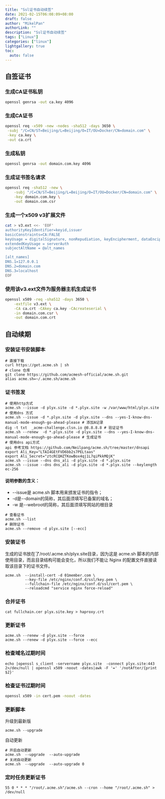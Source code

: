 ```yaml
---
title: "Ssl证书自动续签"
date: 2021-02-15T06:08:09+08:00
draft: false
author: "MikelPan"
authorLink: ""
description: "Ssl证书自动续签"
tags: ["Linux"]
categories: ["linux"]
lightgallery: true
toc:
  auto: false
---
```


## 自签证书
### 生成CA证书私钥
```bash
openssl genrsa -out ca.key 4096
```
### 生成CA证书
```bash
openssl req -x509 -new -nodes -sha512 -days 3650 \
 -subj "/C=CN/ST=Beijing/L=Beijing/O=IT/OU=Docker/CN=domain.com" \
 -key ca.key \
 -out ca.crt
```
### 生成私钥
```bash
openssl genrsa -out domain.com.key 4096
```
### 生成证书签名请求
```bash
openssl req -sha512 -new \
    -subj "/C=CN/ST=Beijing/L=Beijing/O=IT/OU=Docker/CN=domain.com" \
    -key domain.com.key \
    -out domain.com.csr
```
### 生成一个x509 v3扩展文件
```bash
cat > v3.ext <<- 'EOF'
authorityKeyIdentifier=keyid,issuer
basicConstraints=CA:FALSE
keyUsage = digitalSignature, nonRepudiation, keyEncipherment, dataEncipherment
extendedKeyUsage = serverAuth
subjectAltName = @alt_names

[alt_names]
DNS.1=127.0.0.1
DNS.2=domain.com
DNS.3=localhost
EOF
```
### 使用该v3.ext文件为服务器主机生成证书
```bash
openssl x509 -req -sha512 -days 3650 \
    -extfile v3.ext \
    -CA ca.crt -CAkey ca.key -CAcreateserial \
    -in domain.com.csr \
    -out domain.com.crt
```
## 自动续期
### 安装证书安装脚本
```shell
# 直接下载
curl https://get.acme.sh | sh
# clone 仓库
git clone https://github.com/acmesh-official/acme.sh.git
alias acme.sh=~/.acme.sh/acme.sh
```
### 证书签发
```shell
# 使用http方式
acme.sh --issue -d plyx.site -d *.plyx.site -w /var/www/html/plyx.site
# 使用dns 方式
acme.sh --issue -d *.plyx.site -d plyx.site --dns --yes-I-know-dns-manual-mode-enough-go-ahead-please # 添加A记录
dig -t txt  _acme-challenge.clsn.io @8.8.8.8 # 验证证书
acme.sh --renew  -d *.plyx.site -d plyx.site --dns --yes-I-know-dns-manual-mode-enough-go-ahead-please # 生成证书
# 使用dns api方式
api 参考文档 https://github.com/Neilpang/acme.sh/tree/master/dnsapi
export Ali_Key="LTAI4GEtFVD6bb2s7PELtaas"
export Ali_Secret="ztcRCQHZTKowBox4qj1L7qiPkkMQjK"
acme.sh --issue --dns dns_ali -d plyx.site -d *.plyx.site
acme.sh --issue --dns dns_ali -d plyx.site -d *.plyx.site --keylength ec-256
```

#### 说明参数的含义：

- --issue是 acme.sh 脚本用来颁发证书的指令；
- -d是--domain的简称，其后面须填写已备案的域名；
- -w 是--webroot的简称，其后面须填写网站的根目录

```shell
# 查看证书
acme.sh --list
# 删除证书
acme.sh --remove -d plyx.site [--ecc]
```
### 安装证书
生成的证书放在了/root/.acme.sh/plyx.site目录，因为这是 acme.sh 脚本的内部使用目录，而且目录结构可能会变化，所以我们不能让 Nginx 的配置文件直接读取该目录下的证书文件。
```shell
acme.sh  --install-cert -d 01member.com \
         --key-file /etc/nginx/conf.d/ssl/key.pem \
         --fullchain-file /etc/nginx/conf.d/ssl/cert.pem \
         --reloadcmd "service nginx force-reload"
```
### 合并证书
```shell
cat fullchain.cer plyx.site.key > haproxy.crt
```
### 更新证书
```shell
acme.sh --renew -d plyx.site --force
acme.sh --renew -d plyx.site --force --ecc
```

### 检查域名过期时间
```shell
echo |openssl s_client -servername plyx.site  -connect plyx.site:443 2>/dev/null | openssl x509 -noout -dates|awk -F '=' '/notAfter/{print $2}'
```
### 检查证书过期时间
```bash
openssl x509 -in cert.pem -noout -dates
```
### 更新脚本
升级到最新版
```shell
acme.sh --upgrade
```
自动更新
```shell
# 开启自动更新
acme.sh  --upgrade  --auto-upgrade
# 关闭自动更新
acme.sh  --upgrade  --auto-upgrade 0
```
### 定时任务更新证书
```shell
55 0 * * * "/root/.acme.sh"/acme.sh --cron --home "/root/.acme.sh" > /dev/null
```

